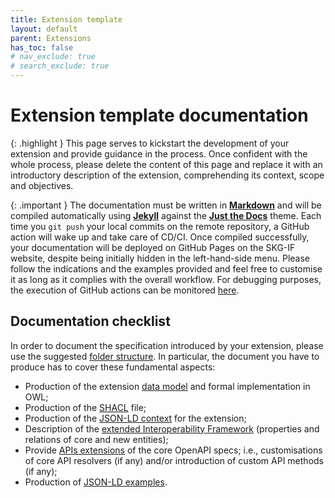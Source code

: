 ```yaml
---
title: Extension template
layout: default
parent: Extensions
has_toc: false
# nav_exclude: true
# search_exclude: true
---
```


# Extension template documentation

{: .highlight }
This page serves to kickstart the development of your extension and provide guidance in the process. Once confident with the whole process, please delete the content of this page and replace it with an introductory description of the extension, comprehending its context, scope and objectives.

{: .important }
The documentation must be written in [**Markdown**](https://www.markdownguide.org) and will be compiled automatically using [**Jekyll**](https://jekyllrb.com) against the [**Just the Docs**](https://just-the-docs.com) theme. Each time you `git push` your local commits on the remote repository, a GitHub action will wake up and take care of CD/CI. Once compiled successfully, your documentation will be deployed on GitHub Pages on the SKG-IF website, despite being initially hidden in the left-hand-side menu. Please follow the indications and the examples provided and feel free to customise it as long as it complies with the overall workflow. For debugging purposes, the execution of GitHub actions can be monitored [here](https://github.com/skg-if/skg-if.github.io/actions/workflows/pages.yml).

## Documentation checklist
In order to document the specification introduced by your extension, please use the suggested [folder structure](./structure).
In particular, the document you have to produce has to cover these fundamental aspects:
- Production of the extension [data model](./data-model/) and formal implementation in OWL;
- Production of the [SHACL](/ext-tmpl/data-model/shacl/) file;
- Production of the [JSON-LD context](/ext-tmpl/context/) for the extension;
- Description of the [extended Interoperability Framework](/ext-tmpl/extended-interoperability-framework/) (properties and relations of core and new entities);
- Provide [APIs extensions](/ext-tmpl/api/) of the core OpenAPI specs; i.e., customisations of core API resolvers (if any) and/or introduction of custom API methods (if any);
- Production of [JSON-LD examples](/ext-tmpl/examples/).